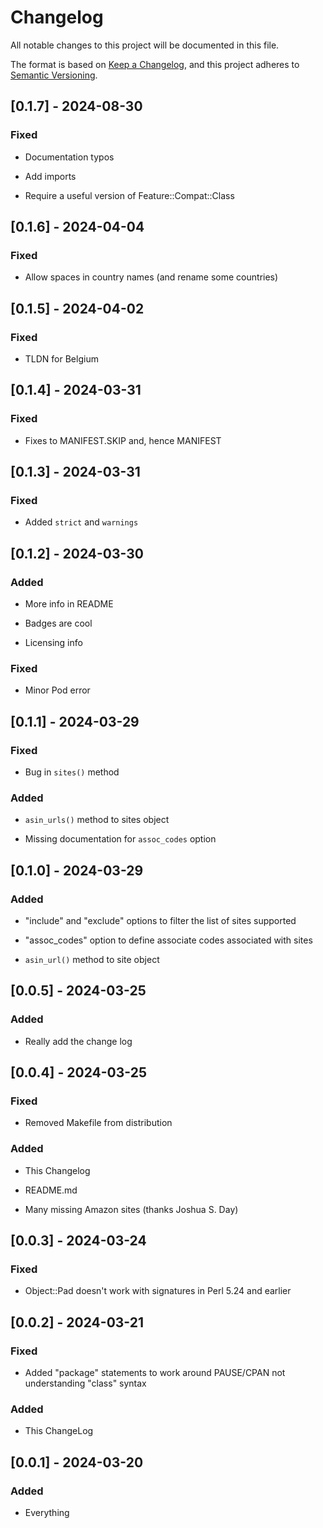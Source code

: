 # Changelog

All notable changes to this project will be documented in this file.

The format is based on [Keep a Changelog](https://keepachangelog.com/en/1.1.0/),
and this project adheres to [Semantic Versioning](https://semver.org/spec/v2.0.0.html).

## [0.1.7] - 2024-08-30

### Fixed

- Documentation typos

- Add imports

- Require a useful version of Feature::Compat::Class

## [0.1.6] - 2024-04-04

### Fixed

- Allow spaces in country names (and rename some countries)

## [0.1.5] - 2024-04-02

### Fixed

- TLDN for Belgium

## [0.1.4] - 2024-03-31

### Fixed

- Fixes to MANIFEST.SKIP and, hence MANIFEST

## [0.1.3] - 2024-03-31

### Fixed

- Added `strict` and `warnings`

## [0.1.2] - 2024-03-30

### Added

- More info in README

- Badges are cool

- Licensing info

### Fixed

- Minor Pod error

## [0.1.1] - 2024-03-29

### Fixed

- Bug in `sites()` method

### Added

- `asin_urls()` method to sites object

- Missing documentation for `assoc_codes` option

## [0.1.0] - 2024-03-29

### Added

- "include" and "exclude" options to filter the list of sites supported

- "assoc_codes" option to define associate codes associated with sites

- `asin_url()` method to site object

## [0.0.5] - 2024-03-25

### Added

- Really add the change log

## [0.0.4] - 2024-03-25

### Fixed

- Removed Makefile from distribution

### Added

- This Changelog

- README.md

- Many missing Amazon sites (thanks Joshua S. Day)

## [0.0.3] - 2024-03-24

### Fixed

- Object::Pad doesn't work with signatures in Perl 5.24 and earlier

## [0.0.2] - 2024-03-21

### Fixed

- Added "package" statements to work around PAUSE/CPAN not understanding
"class" syntax

### Added

- This ChangeLog

## [0.0.1] - 2024-03-20

### Added 

- Everything

